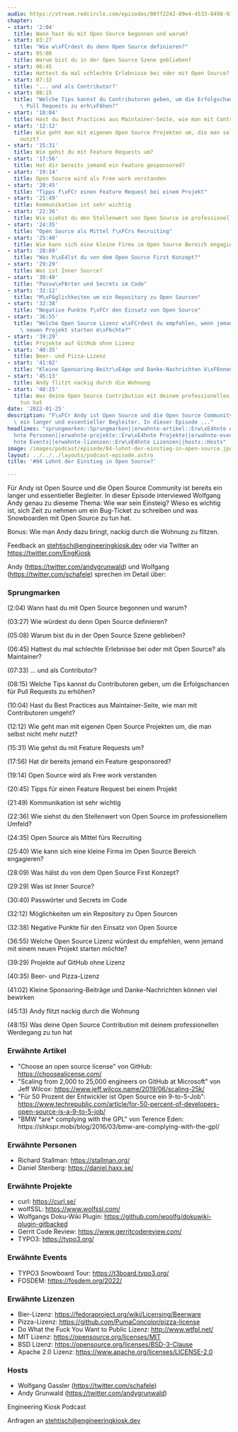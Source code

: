 ```yaml
---
audio: https://stream.redcircle.com/episodes/08ff2242-89e4-4533-8498-93d201ed6679/stream.mp3
chapter:
- start: '2:04'
  title: Wann hast du mit Open Source begonnen und warum?
- start: 03:27
  title: "Wie w\xFCrdest du denn Open Source definieren?"
- start: 05:08
  title: Warum bist du in der Open Source Szene geblieben?
- start: 06:45
  title: Hattest du mal schlechte Erlebnisse bei oder mit Open Source? als Maintainer?
- start: 07:33
  title: '... und als Contributor?'
- start: 08:15
  title: "Welche Tips kannst du Contributoren geben, um die Erfolgschancen f\xFCr\
    \ Pull Requests zu erh\xF6hen?"
- start: '10:04'
  title: Hast du Best Practices aus Maintainer-Seite, wie man mit Contributoren umgeht?
- start: '12:12'
  title: Wie geht man mit eigenen Open Source Projekten um, die man selbst nicht mehr
    nutzt?
- start: '15:31'
  title: Wie gehst du mit Feature Requests um?
- start: '17:56'
  title: Hat dir bereits jemand ein Feature gesponsored?
- start: '19:14'
  title: Open Source wird als Free work verstanden
- start: '20:45'
  title: "Tipps f\xFCr einen Feature Request bei einem Projekt"
- start: '21:49'
  title: Kommunikation ist sehr wichtig
- start: '22:36'
  title: Wie siehst du den Stellenwert von Open Source im professionellem Umfeld?
- start: '24:35'
  title: "Open Source als Mittel f\xFCrs Recruiting"
- start: '25:40'
  title: Wie kann sich eine kleine Firma im Open Source Bereich engagieren?
- start: '28:09'
  title: "Was h\xE4lst du von dem Open Source First Konzept?"
- start: '29:29'
  title: Was ist Inner Source?
- start: '30:40'
  title: "Passw\xF6rter und Secrets im Code"
- start: '32:12'
  title: "M\xF6glichkeiten um ein Repository zu Open Sourcen"
- start: '32:38'
  title: "Negative Punkte f\xFCr den Einsatz von Open Source"
- start: '36:55'
  title: "Welche Open Source Lizenz w\xFCrdest du empfehlen, wenn jemand mit einem\
    \ neuen Projekt starten m\xF6chte?"
- start: '39:29'
  title: Projekte auf GitHub ohne Lizenz
- start: '40:35'
  title: Beer- und Pizza-Lizenz
- start: '41:02'
  title: "Kleine Sponsoring-Beitr\xE4ge und Danke-Nachrichten k\xF6nnen viel bewirken"
- start: '45:13'
  title: Andy flitzt nackig durch die Wohnung
- start: '48:15'
  title: Was deine Open Source Contribution mit deinem professionellen Werdegang zu
    tun hat
date: '2022-01-25'
description: "F\xFCr Andy ist Open Source und die Open Source Community ist bereits\
  \ ein langer und essentieller Begleiter. In dieser Episode ..."
headlines: "sprungmarken::Sprungmarken||erwahnte-artikel::Erw\xE4hnte Artikel||erwahnte-personen::Erw\xE4\
  hnte Personen||erwahnte-projekte::Erw\xE4hnte Projekte||erwahnte-events::Erw\xE4\
  hnte Events||erwahnte-lizenzen::Erw\xE4hnte Lizenzen||hosts::Hosts"
image: /images/podcast/episode/04-lohnt-der-einstieg-in-open-source.jpg
layout: ../../../layouts/podcast-episode.astro
title: '#04 Lohnt der Einstieg in Open Source?'

---
```


<p class="mb-6 text-base md:text-lg text-coolGray-500">Für Andy ist Open Source und die Open Source Community ist bereits ein langer und essentieller Begleiter. In dieser Episode interviewed Wolfgang Andy genau zu dieseme Thema: Wie war sein Einsteig? Wieso es wichtig ist, sich Zeit zu nehmen um ein Bug-Ticket zu schreiben und was Snowboarden mit Open Source zu tun hat.</p><p class="mb-6 text-base md:text-lg text-coolGray-500">Bonus: Wie man Andy dazu bringt, nackig durch die Wohnung zu flitzen.</p><p class="mb-6 text-base md:text-lg text-coolGray-500">Feedback an <a class="underline hover:no-underline" style="text-decoration-line: underline;"href="mailto:stehtisch@engineeringkiosk.dev" rel="nofollow">stehtisch@engineeringkiosk.dev</a> oder via Twitter an <a class="underline hover:no-underline" style="text-decoration-line: underline;"href="https://twitter.com/EngKiosk" rel="nofollow">https://twitter.com/EngKiosk</a></p><p class="mb-6 text-base md:text-lg text-coolGray-500">Andy (<a class="underline hover:no-underline" style="text-decoration-line: underline;"href="https://twitter.com/andygrunwald" rel="nofollow">https://twitter.com/andygrunwald</a>) und Wolfgang (<a class="underline hover:no-underline" style="text-decoration-line: underline;"href="https://twitter.com/schafele" rel="nofollow">https://twitter.com/schafele</a>) sprechen im Detail über:</p><h3 class="mb-4 text-2xl md:text-3xl font-semibold text-coolGray-800" id=sprungmarken>Sprungmarken</h3><p class="mb-6 text-base md:text-lg text-coolGray-500">(2:04) Wann hast du mit Open Source begonnen und warum?</p><p class="mb-6 text-base md:text-lg text-coolGray-500">(03:27) Wie würdest du denn Open Source definieren?</p><p class="mb-6 text-base md:text-lg text-coolGray-500">(05:08) Warum bist du in der Open Source Szene geblieben?</p><p class="mb-6 text-base md:text-lg text-coolGray-500">(06:45) Hattest du mal schlechte Erlebnisse bei oder mit Open Source? als Maintainer?</p><p class="mb-6 text-base md:text-lg text-coolGray-500">(07:33) ... und als Contributor?</p><p class="mb-6 text-base md:text-lg text-coolGray-500">(08:15) Welche Tips kannst du Contributoren geben, um die Erfolgschancen für Pull Requests zu erhöhen?</p><p class="mb-6 text-base md:text-lg text-coolGray-500">(10:04) Hast du Best Practices aus Maintainer-Seite, wie man mit Contributoren umgeht?</p><p class="mb-6 text-base md:text-lg text-coolGray-500">(12:12) Wie geht man mit eigenen Open Source Projekten um, die man selbst nicht mehr nutzt?</p><p class="mb-6 text-base md:text-lg text-coolGray-500">(15:31) Wie gehst du mit Feature Requests um?</p><p class="mb-6 text-base md:text-lg text-coolGray-500">(17:56) Hat dir bereits jemand ein Feature gesponsored?</p><p class="mb-6 text-base md:text-lg text-coolGray-500">(19:14) Open Source wird als Free work verstanden</p><p class="mb-6 text-base md:text-lg text-coolGray-500">(20:45) Tipps für einen Feature Request bei einem Projekt</p><p class="mb-6 text-base md:text-lg text-coolGray-500">(21:49) Kommunikation ist sehr wichtig</p><p class="mb-6 text-base md:text-lg text-coolGray-500">(22:36) Wie siehst du den Stellenwert von Open Source im professionellem Umfeld?</p><p class="mb-6 text-base md:text-lg text-coolGray-500">(24:35) Open Source als Mittel fürs Recruiting</p><p class="mb-6 text-base md:text-lg text-coolGray-500">(25:40) Wie kann sich eine kleine Firma im Open Source Bereich engagieren?</p><p class="mb-6 text-base md:text-lg text-coolGray-500">(28:09) Was hälst du von dem Open Source First Konzept?</p><p class="mb-6 text-base md:text-lg text-coolGray-500">(29:29) Was ist Inner Source?</p><p class="mb-6 text-base md:text-lg text-coolGray-500">(30:40) Passwörter und Secrets im Code</p><p class="mb-6 text-base md:text-lg text-coolGray-500">(32:12) Möglichkeiten um ein Repository zu Open Sourcen</p><p class="mb-6 text-base md:text-lg text-coolGray-500">(32:38) Negative Punkte für den Einsatz von Open Source</p><p class="mb-6 text-base md:text-lg text-coolGray-500">(36:55) Welche Open Source Lizenz würdest du empfehlen, wenn jemand mit einem neuen Projekt starten möchte?</p><p class="mb-6 text-base md:text-lg text-coolGray-500">(39:29) Projekte auf GitHub ohne Lizenz</p><p class="mb-6 text-base md:text-lg text-coolGray-500">(40:35) Beer- und Pizza-Lizenz</p><p class="mb-6 text-base md:text-lg text-coolGray-500">(41:02) Kleine Sponsoring-Beiträge und Danke-Nachrichten können viel bewirken</p><p class="mb-6 text-base md:text-lg text-coolGray-500">(45:13) Andy flitzt nackig durch die Wohnung</p><p class="mb-6 text-base md:text-lg text-coolGray-500">(48:15) Was deine Open Source Contribution mit deinem professionellen Werdegang zu tun hat</p><h3 class="mb-4 text-2xl md:text-3xl font-semibold text-coolGray-800" id=erwahnte-artikel>Erwähnte Artikel</h3><ul class="list-disc px-5 mb-6 md:px-5 text-base md:text-lg text-coolGray-500" style="list-style-type: disc;"><li>&#34;Choose an open source license&#34; von GitHub: <a class="underline hover:no-underline" style="text-decoration-line: underline;"href="https://choosealicense.com/" rel="nofollow">https://choosealicense.com/</a></li><li>&#34;Scaling from 2,000 to 25,000 engineers on GitHub at Microsoft&#34; von Jeff Wilcox: <a class="underline hover:no-underline" style="text-decoration-line: underline;"href="https://www.jeff.wilcox.name/2019/06/scaling-25k/" rel="nofollow">https://www.jeff.wilcox.name/2019/06/scaling-25k/</a></li><li>&#34;Für 50 Prozent der Entwickler ist Open Source ein 9-to-5-Job&#34;: <a class="underline hover:no-underline" style="text-decoration-line: underline;"href="https://www.techrepublic.com/article/for-50-percent-of-developers-open-source-is-a-9-to-5-job/" rel="nofollow">https://www.techrepublic.com/article/for-50-percent-of-developers-open-source-is-a-9-to-5-job/</a></li><li>&#34;BMW *are* complying with the GPL&#34; von Terence Eden: https://shkspr.mobi/blog/2016/03/bmw-are-complying-with-the-gpl/</li></ul><h3 class="mb-4 text-2xl md:text-3xl font-semibold text-coolGray-800" id=erwahnte-personen>Erwähnte Personen</h3><ul class="list-disc px-5 mb-6 md:px-5 text-base md:text-lg text-coolGray-500" style="list-style-type: disc;"><li>Richard Stallman: <a class="underline hover:no-underline" style="text-decoration-line: underline;"href="https://stallman.org/" rel="nofollow">https://stallman.org/</a></li><li>Daniel Stenberg: <a class="underline hover:no-underline" style="text-decoration-line: underline;"href="https://daniel.haxx.se/" rel="nofollow">https://daniel.haxx.se/</a></li></ul><h3 class="mb-4 text-2xl md:text-3xl font-semibold text-coolGray-800" id=erwahnte-projekte>Erwähnte Projekte</h3><ul class="list-disc px-5 mb-6 md:px-5 text-base md:text-lg text-coolGray-500" style="list-style-type: disc;"><li>curl: <a class="underline hover:no-underline" style="text-decoration-line: underline;"href="https://curl.se/" rel="nofollow">https://curl.se/</a></li><li>wolfSSL: <a class="underline hover:no-underline" style="text-decoration-line: underline;"href="https://www.wolfssl.com/" rel="nofollow">https://www.wolfssl.com/</a></li><li>Wolfgangs Doku-Wiki Plugin: <a class="underline hover:no-underline" style="text-decoration-line: underline;"href="https://github.com/woolfg/dokuwiki-plugin-gitbacked" rel="nofollow">https://github.com/woolfg/dokuwiki-plugin-gitbacked</a></li><li>Gerrit Code Review: <a class="underline hover:no-underline" style="text-decoration-line: underline;"href="https://www.gerritcodereview.com/" rel="nofollow">https://www.gerritcodereview.com/</a></li><li>TYPO3: <a class="underline hover:no-underline" style="text-decoration-line: underline;"href="https://typo3.org/" rel="nofollow">https://typo3.org/</a></li></ul><h3 class="mb-4 text-2xl md:text-3xl font-semibold text-coolGray-800" id=erwahnte-events>Erwähnte Events</h3><ul class="list-disc px-5 mb-6 md:px-5 text-base md:text-lg text-coolGray-500" style="list-style-type: disc;"><li>TYPO3 Snowboard Tour: <a class="underline hover:no-underline" style="text-decoration-line: underline;"href="https://t3board.typo3.org/" rel="nofollow">https://t3board.typo3.org/</a></li><li>FOSDEM: <a class="underline hover:no-underline" style="text-decoration-line: underline;"href="https://fosdem.org/2022/" rel="nofollow">https://fosdem.org/2022/</a></li></ul><h3 class="mb-4 text-2xl md:text-3xl font-semibold text-coolGray-800" id=erwahnte-lizenzen>Erwähnte Lizenzen</h3><ul class="list-disc px-5 mb-6 md:px-5 text-base md:text-lg text-coolGray-500" style="list-style-type: disc;"><li>Bier-Lizenz: <a class="underline hover:no-underline" style="text-decoration-line: underline;"href="https://fedoraproject.org/wiki/Licensing/Beerware" rel="nofollow">https://fedoraproject.org/wiki/Licensing/Beerware</a></li><li>Pizza-Lizenz: <a class="underline hover:no-underline" style="text-decoration-line: underline;"href="https://github.com/PumaConcolor/pizza-license" rel="nofollow">https://github.com/PumaConcolor/pizza-license</a></li><li>Do What the Fuck You Want to Public Lizenz: <a class="underline hover:no-underline" style="text-decoration-line: underline;"href="http://www.wtfpl.net/" rel="nofollow">http://www.wtfpl.net/</a></li><li>MIT Lizenz: <a class="underline hover:no-underline" style="text-decoration-line: underline;"href="https://opensource.org/licenses/MIT" rel="nofollow">https://opensource.org/licenses/MIT</a></li><li>BSD Lizenz: <a class="underline hover:no-underline" style="text-decoration-line: underline;"href="https://opensource.org/licenses/BSD-3-Clause" rel="nofollow">https://opensource.org/licenses/BSD-3-Clause</a></li><li>Apache 2.0 Lizenz: <a class="underline hover:no-underline" style="text-decoration-line: underline;"href="https://www.apache.org/licenses/LICENSE-2.0" rel="nofollow">https://www.apache.org/licenses/LICENSE-2.0</a></li></ul><h3 class="mb-4 text-2xl md:text-3xl font-semibold text-coolGray-800" id=hosts>Hosts</h3><ul class="list-disc px-5 mb-6 md:px-5 text-base md:text-lg text-coolGray-500" style="list-style-type: disc;"><li>Wolfgang Gassler (<a class="underline hover:no-underline" style="text-decoration-line: underline;"href="https://twitter.com/schafele" rel="nofollow">https://twitter.com/schafele</a>)</li><li>Andy Grunwald (<a class="underline hover:no-underline" style="text-decoration-line: underline;"href="https://twitter.com/andygrunwald" rel="nofollow">https://twitter.com/andygrunwald</a>)</li></ul><p class="mb-6 text-base md:text-lg text-coolGray-500">Engineering Kiosk Podcast</p><p class="mb-6 text-base md:text-lg text-coolGray-500">Anfragen an <a class="underline hover:no-underline" style="text-decoration-line: underline;"href="mailto:stehtisch@engineeringkiosk.dev" rel="nofollow">stehtisch@engineeringkiosk.dev</a></p>